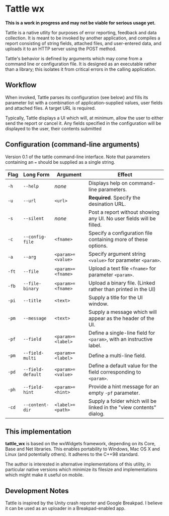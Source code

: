 # Tattle wx

**This is a work in progress and may not be viable for serious usage yet.**

Tattle is a native utlity for purposes of error reporting, feedback and data collection.  It is meant to be invoked by another application, and compiles a report consisting of string fields, attached files, and user-entered data, and uploads it to an HTTP server using the POST method.

Tattle's behavior is defined by arguments which may come from a command line or configuration file.  It is designed as an executable rather than a library; this isolates it from critical errors in the calling application.


## Workflow

When invoked, Tattle parses its configuration (see below) and fills its parameter list with a combination of application-supplied values, user fields and attached files.  A target URL is required.

Typically, Tattle displays a UI which will, at minimum, allow the user to either send the report or cancel it.  Any fields specified in the configuration will be displayed to the user, their contents submitted


## Configuration (command-line arguments)

Version 0.1 of the tattle command-line interface.  Note that parameters containing an `=` should be supplied as a single string.

| Flag  | Long Form        | Argument          | Effect |
|-------|------------------|-------------------|--------|
| `-h`  | `--help`         | _none_            | Displays help on command-line parameters. |
| `-u`  | `--url`          | `<url>`           | **Required**.  Specify the desination URL. |
| `-s`  | `--silent`       | _none_            | Post a report without showing any UI.  No user fields will be filled. |
| `-c`  | `--config-file`  | `<fname>`         | Specify a configuration file containing more of these options. |
| `-a`  | `--arg`          | `<param>=<value>` | Specify argument string `<value>` for parameter `<param>`. |
| `-ft` | `--file`         | `<param>=<fname>` | Upload a text file `<fname>` for parameter `<param>`. |
| `-fb` | `--file-binary`  | `<param>=<fname>` | Upload a binary file.  (Linked rather than printed in the UI) |
| `-pi` | `--title`        | `<text>`          | Supply a title for the UI window. |
| `-pm` | `--message`      | `<text>`          | Supply a message which will appear as the header of the UI. |
| `-pf` | `--field`        | `<param>=<label>` | Define a single-line field for `<param>`, with an instructive label. |
| `-pm` | `--field-multi`  | `<param>=<label>` | Define a multi-line field. |
| `-pd` | `--field-default`| `<param>=<value>` | Define a default value for the field corresponding to `<param>`. |
| `-ph` | `--field-hint`   | `<param>=<hint>`  | Provide a hint message for an empty `-pf` parameter. |
| `-cd` | `--content-dir`  | `<label>=<path>`  | Supply a folder which will be linked in the "view contents" dialog. |


## This implementation

**tattle_wx** is based on the wxWidgets framework, depending on its Core, Base and Net libraries.  This enables portability to Windows, Mac OS X and Linux (and potentially others).  It adheres to the C++98 standard.

The author is interested in alternative implementations of this utility, in particular native versions which minimize its filesize and implementations which might make it useful on mobile.


## Development Notes

Tattle is inspired by the Unity crash reporter and Google Breakpad.  I believe it can be used as an uploader in a Breakpad-enabled app.
